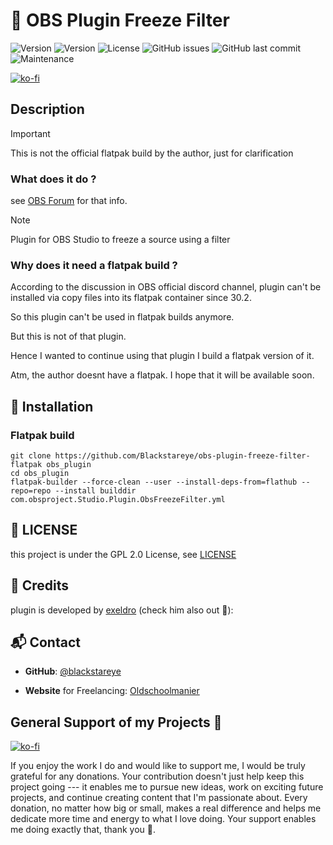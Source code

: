 # 🌟 OBS Plugin Freeze Filter

![Version](https://img.shields.io/badge/PluginVersion-0.3.3-brightgreen)
![Version](https://img.shields.io/badge/FlatpakVersion-1.0-blue)
![License](https://img.shields.io/github/license/Blackstareye/obs-plugin-freeze-filter-flatpak
)
![GitHub
issues](https://img.shields.io/github/issues/Blackstareye/obs-plugin-freeze-filter-flatpak)
![GitHub last
commit](https://img.shields.io/github/last-commit/Blackstareye/obs-plugin-freeze-filter-flatpak)
![Maintenance](https://img.shields.io/maintenance/yes/2025)

[![ko-fi](https://ko-fi.com/img/githubbutton_sm.svg)](https://ko-fi.com/H2H096MU7)

## Description

> [!Important] 
> This is not the official flatpak build by the author, just for clarification

### What does it do ?

see [OBS Forum](https://obsproject.com/forum/resources/freeze-filter.950/) for that info.

> [!NOTE] 
> Plugin for OBS Studio to freeze a source using a filter

### Why does it need a flatpak build ?

According to the discussion in OBS official discord channel, plugin can't be installed via copy files into its flatpak container since 30.2.

So this plugin can't be used in flatpak builds anymore.

But this is not of that plugin.

Hence I wanted to continue using that plugin I build a flatpak version of it.

Atm, the author doesnt have a flatpak. I hope that it will be available soon.

## 🎯 Installation

### Flatpak build

```
git clone https://github.com/Blackstareye/obs-plugin-freeze-filter-flatpak obs_plugin
cd obs_plugin
flatpak-builder --force-clean --user --install-deps-from=flathub --repo=repo --install builddir com.obsproject.Studio.Plugin.ObsFreezeFilter.yml
```

## 📄 LICENSE

this project is under the GPL 2.0 License, see [LICENSE](LICENSE)

## 🙏 Credits

plugin is developed by [exeldro](https://github.com/exeldro/obs-freeze-filter) (check him also out 💚):

## 📬 Contact

- **GitHub**: [@blackstareye](https://github.com/Blackstareye)

- **Website** for Freelancing:
    [Oldschoolmanier](https://oldschoolmanier.de)

## General Support of my Projects 💚

[![ko-fi](https://ko-fi.com/img/githubbutton_sm.svg)](https://ko-fi.com/H2H096MU7)

If you enjoy the work I do and would like to support me, I would be
truly grateful for any donations. Your contribution doesn't just help
keep this project going --- it enables me to pursue new ideas, work on
exciting future projects, and continue creating content that I'm
passionate about. Every donation, no matter how big or small, makes a
real difference and helps me dedicate more time and energy to what I
love doing. Your support enables me doing exactly that, thank you 💚.
